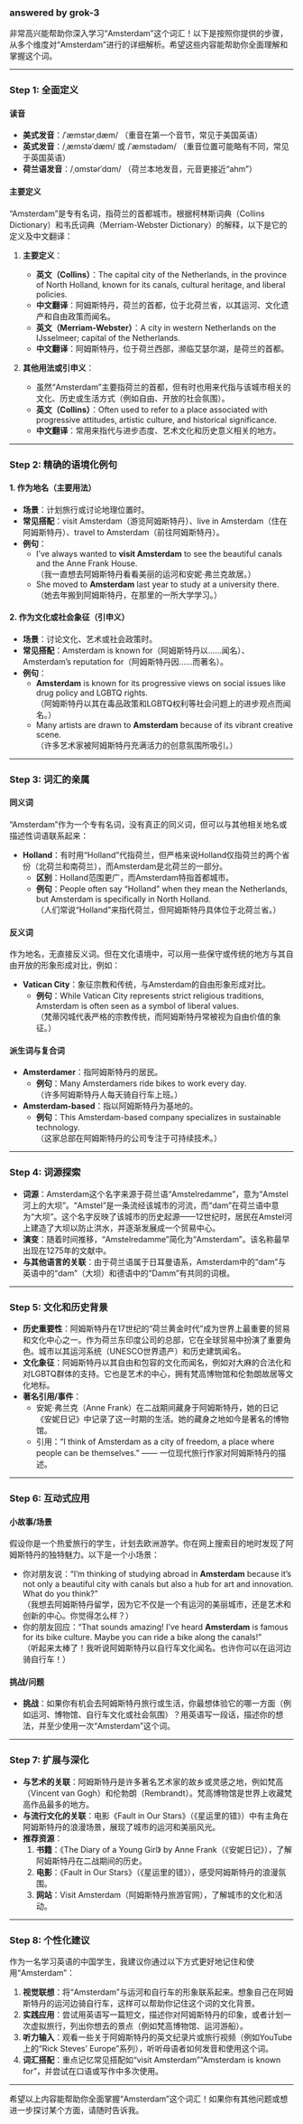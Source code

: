 ### answered by grok-3
非常高兴能帮助你深入学习“Amsterdam”这个词汇！以下是按照你提供的步骤，从多个维度对“Amsterdam”进行的详细解析。希望这些内容能帮助你全面理解和掌握这个词。

---

### Step 1: 全面定义

#### 读音
- **美式发音**：/ˈæmstərˌdæm/ （重音在第一个音节，常见于美国英语）
- **英式发音**：/ˌæmstəˈdæm/ 或 /ˈæmstədəm/ （重音位置可能略有不同，常见于英国英语）
- **荷兰语发音**：/ˌɑmstərˈdɑm/ （荷兰本地发音，元音更接近“ahm”）

#### 主要定义
“Amsterdam”是专有名词，指荷兰的首都城市。根据柯林斯词典（Collins Dictionary）和韦氏词典（Merriam-Webster Dictionary）的解释，以下是它的定义及中文翻译：

1. **主要定义**：
   - **英文（Collins）**：The capital city of the Netherlands, in the province of North Holland, known for its canals, cultural heritage, and liberal policies.
   - **中文翻译**：阿姆斯特丹，荷兰的首都，位于北荷兰省，以其运河、文化遗产和自由政策而闻名。
   - **英文（Merriam-Webster）**：A city in western Netherlands on the IJsselmeer; capital of the Netherlands.
   - **中文翻译**：阿姆斯特丹，位于荷兰西部，濒临艾瑟尔湖，是荷兰的首都。

2. **其他用法或引申义**：
   - 虽然“Amsterdam”主要指荷兰的首都，但有时也用来代指与该城市相关的文化、历史或生活方式（例如自由、开放的社会氛围）。
   - **英文（Collins）**：Often used to refer to a place associated with progressive attitudes, artistic culture, and historical significance.
   - **中文翻译**：常用来指代与进步态度、艺术文化和历史意义相关的地方。

---

### Step 2: 精确的语境化例句

#### 1. 作为地名（主要用法）
- **场景**：计划旅行或讨论地理位置时。
- **常见搭配**：visit Amsterdam（游览阿姆斯特丹）、live in Amsterdam（住在阿姆斯特丹）、travel to Amsterdam（前往阿姆斯特丹）。
- **例句**：
  - I’ve always wanted to **visit Amsterdam** to see the beautiful canals and the Anne Frank House.  
    （我一直想去阿姆斯特丹看看美丽的运河和安妮·弗兰克故居。）
  - She moved to **Amsterdam** last year to study at a university there.  
    （她去年搬到阿姆斯特丹，在那里的一所大学学习。）

#### 2. 作为文化或社会象征（引申义）
- **场景**：讨论文化、艺术或社会政策时。
- **常见搭配**：Amsterdam is known for（阿姆斯特丹以……闻名）、Amsterdam’s reputation for（阿姆斯特丹因……而著名）。
- **例句**：
  - **Amsterdam** is known for its progressive views on social issues like drug policy and LGBTQ rights.  
    （阿姆斯特丹以其在毒品政策和LGBTQ权利等社会问题上的进步观点而闻名。）
  - Many artists are drawn to **Amsterdam** because of its vibrant creative scene.  
    （许多艺术家被阿姆斯特丹充满活力的创意氛围所吸引。）

---

### Step 3: 词汇的亲属

#### 同义词
“Amsterdam”作为一个专有名词，没有真正的同义词，但可以与其他相关地名或描述性词语联系起来：
- **Holland**：有时用“Holland”代指荷兰，但严格来说Holland仅指荷兰的两个省份（北荷兰和南荷兰），而Amsterdam是北荷兰的一部分。
  - **区别**：Holland范围更广，而Amsterdam特指首都城市。
  - **例句**：People often say “Holland” when they mean the Netherlands, but Amsterdam is specifically in North Holland.  
    （人们常说“Holland”来指代荷兰，但阿姆斯特丹具体位于北荷兰省。）

#### 反义词
作为地名，无直接反义词。但在文化语境中，可以用一些保守或传统的地方与其自由开放的形象形成对比，例如：
- **Vatican City**：象征宗教和传统，与Amsterdam的自由形象形成对比。
  - **例句**：While Vatican City represents strict religious traditions, Amsterdam is often seen as a symbol of liberal values.  
    （梵蒂冈城代表严格的宗教传统，而阿姆斯特丹常被视为自由价值的象征。）

#### 派生词与复合词
- **Amsterdamer**：指阿姆斯特丹的居民。
  - **例句**：Many Amsterdamers ride bikes to work every day.  
    （许多阿姆斯特丹人每天骑自行车上班。）
- **Amsterdam-based**：指以阿姆斯特丹为基地的。
  - **例句**：This Amsterdam-based company specializes in sustainable technology.  
    （这家总部在阿姆斯特丹的公司专注于可持续技术。）

---

### Step 4: 词源探索

- **词源**：Amsterdam这个名字来源于荷兰语“Amstelredamme”，意为“Amstel河上的大坝”。“Amstel”是一条流经该城市的河流，而“dam”在荷兰语中意为“大坝”。这个名字反映了该城市的历史起源——12世纪时，居民在Amstel河上建造了大坝以防止洪水，并逐渐发展成一个贸易中心。
- **演变**：随着时间推移，“Amstelredamme”简化为“Amsterdam”。该名称最早出现在1275年的文献中。
- **与其他语言的关联**：由于荷兰语属于日耳曼语系，Amsterdam中的“dam”与英语中的“dam”（大坝）和德语中的“Damm”有共同的词根。

---

### Step 5: 文化和历史背景

- **历史重要性**：阿姆斯特丹在17世纪的“荷兰黄金时代”成为世界上最重要的贸易和文化中心之一。作为荷兰东印度公司的总部，它在全球贸易中扮演了重要角色。城市以其运河系统（UNESCO世界遗产）和历史建筑闻名。
- **文化象征**：阿姆斯特丹以其自由和包容的文化而闻名，例如对大麻的合法化和对LGBTQ群体的支持。它也是艺术的中心，拥有梵高博物馆和伦勃朗故居等文化地标。
- **著名引用/事件**：
  - 安妮·弗兰克（Anne Frank）在二战期间藏身于阿姆斯特丹，她的日记《安妮日记》中记录了这一时期的生活。她的藏身之地如今是著名的博物馆。
  - 引用：“I think of Amsterdam as a city of freedom, a place where people can be themselves.” —— 一位现代旅行作家对阿姆斯特丹的描述。

---

### Step 6: 互动式应用

#### 小故事/场景
假设你是一个热爱旅行的学生，计划去欧洲游学。你在网上搜索目的地时发现了阿姆斯特丹的独特魅力。以下是一个小场景：
- 你对朋友说：“I’m thinking of studying abroad in **Amsterdam** because it’s not only a beautiful city with canals but also a hub for art and innovation. What do you think?”  
  （我想去阿姆斯特丹留学，因为它不仅是一个有运河的美丽城市，还是艺术和创新的中心。你觉得怎么样？）
- 你的朋友回应：“That sounds amazing! I’ve heard **Amsterdam** is famous for its bike culture. Maybe you can ride a bike along the canals!”  
  （听起来太棒了！我听说阿姆斯特丹以自行车文化闻名。也许你可以在运河边骑自行车！）

#### 挑战/问题
- **挑战**：如果你有机会去阿姆斯特丹旅行或生活，你最想体验它的哪一方面（例如运河、博物馆、自行车文化或社会氛围）？用英语写一段话，描述你的想法，并至少使用一次“Amsterdam”这个词。

---

### Step 7: 扩展与深化

- **与艺术的关联**：阿姆斯特丹是许多著名艺术家的故乡或灵感之地，例如梵高（Vincent van Gogh）和伦勃朗（Rembrandt）。梵高博物馆是世界上收藏梵高作品最多的地方。
- **与流行文化的关联**：电影《Fault in Our Stars》（《星运里的错》）中有主角在阿姆斯特丹的浪漫场景，展现了城市的运河和美丽风光。
- **推荐资源**：
  1. **书籍**：《The Diary of a Young Girl》 by Anne Frank（《安妮日记》），了解阿姆斯特丹在二战期间的历史。
  2. **电影**：《Fault in Our Stars》（《星运里的错》），感受阿姆斯特丹的浪漫氛围。
  3. **网站**：Visit Amsterdam（阿姆斯特丹旅游官网），了解城市的文化和活动。

---

### Step 8: 个性化建议

作为一名学习英语的中国学生，我建议你通过以下方式更好地记住和使用“Amsterdam”：
1. **视觉联想**：将“Amsterdam”与运河和自行车的形象联系起来。想象自己在阿姆斯特丹的运河边骑自行车，这样可以帮助你记住这个词的文化背景。
2. **实践应用**：尝试用英语写一篇短文，描述你对阿姆斯特丹的印象，或者计划一次虚拟旅行，列出你想去的景点（例如梵高博物馆、运河游船）。
3. **听力输入**：观看一些关于阿姆斯特丹的英文纪录片或旅行视频（例如YouTube上的“Rick Steves’ Europe”系列），听听母语者如何发音和使用这个词。
4. **词汇搭配**：重点记忆常见搭配如“visit Amsterdam”“Amsterdam is known for”，并尝试在口语或写作中多次使用。

---

希望以上内容能帮助你全面掌握“Amsterdam”这个词汇！如果你有其他问题或想进一步探讨某个方面，请随时告诉我。